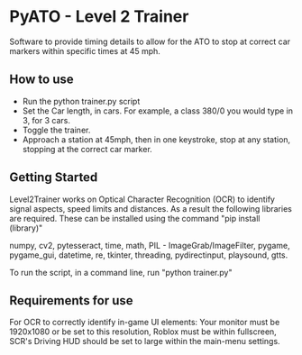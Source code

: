 # PyATO - Level 2 Trainer
Software to provide timing details to allow for the ATO to stop at correct car markers within specific times at 45 mph.

## How to use
- Run the python trainer.py script
- Set the Car length, in cars. For example, a class 380/0 you would type in 3, for 3 cars.
- Toggle the trainer.
- Approach a station at 45mph, then in one keystroke, stop at any station, stopping at the correct car marker.

## Getting Started
Level2Trainer works on Optical Character Recognition (OCR) to identify signal aspects, speed limits and distances. As a result the following libraries are required.
These can be installed using the command "pip install (library)"

numpy, cv2, pytesseract, time, math, PIL - ImageGrab/ImageFilter, pygame, pygame_gui, datetime, re, tkinter, threading, pydirectinput, playsound, gtts.

To run the script, in a command line, run "python trainer.py"

## Requirements for use
For OCR to correctly identify in-game UI elements:
Your monitor must be 1920x1080 or be set to this resolution, Roblox must be within fullscreen, SCR's Driving HUD should be set to large within the main-menu settings.

